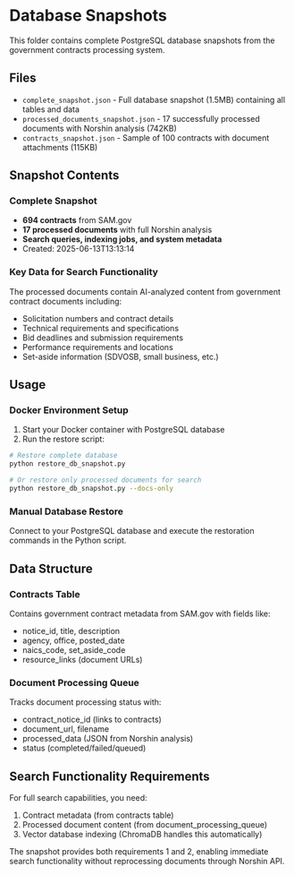 # Database Snapshots

This folder contains complete PostgreSQL database snapshots from the government contracts processing system.

## Files

- `complete_snapshot.json` - Full database snapshot (1.5MB) containing all tables and data
- `processed_documents_snapshot.json` - 17 successfully processed documents with Norshin analysis (742KB)
- `contracts_snapshot.json` - Sample of 100 contracts with document attachments (115KB)

## Snapshot Contents

### Complete Snapshot
- **694 contracts** from SAM.gov
- **17 processed documents** with full Norshin analysis
- **Search queries, indexing jobs, and system metadata**
- Created: 2025-06-13T13:13:14

### Key Data for Search Functionality
The processed documents contain AI-analyzed content from government contract documents including:
- Solicitation numbers and contract details
- Technical requirements and specifications
- Bid deadlines and submission requirements
- Performance requirements and locations
- Set-aside information (SDVOSB, small business, etc.)

## Usage

### Docker Environment Setup
1. Start your Docker container with PostgreSQL database
2. Run the restore script:
```bash
# Restore complete database
python restore_db_snapshot.py

# Or restore only processed documents for search
python restore_db_snapshot.py --docs-only
```

### Manual Database Restore
Connect to your PostgreSQL database and execute the restoration commands in the Python script.

## Data Structure

### Contracts Table
Contains government contract metadata from SAM.gov with fields like:
- notice_id, title, description
- agency, office, posted_date
- naics_code, set_aside_code
- resource_links (document URLs)

### Document Processing Queue
Tracks document processing status with:
- contract_notice_id (links to contracts)
- document_url, filename
- processed_data (JSON from Norshin analysis)
- status (completed/failed/queued)

## Search Functionality Requirements

For full search capabilities, you need:
1. Contract metadata (from contracts table)
2. Processed document content (from document_processing_queue)
3. Vector database indexing (ChromaDB handles this automatically)

The snapshot provides both requirements 1 and 2, enabling immediate search functionality without reprocessing documents through Norshin API.